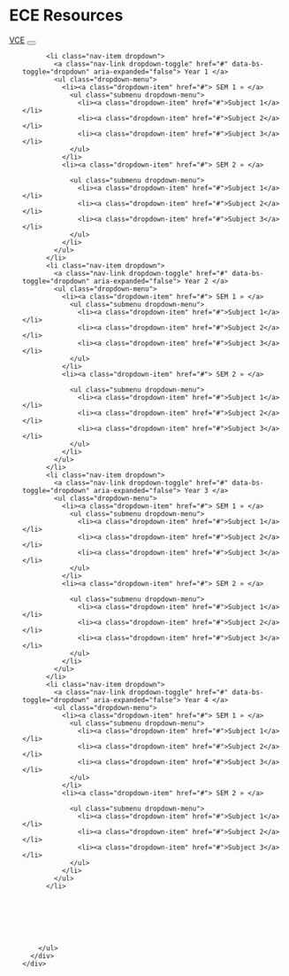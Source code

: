 <!doctype html>
<html lang="en">

<head>
  <!-- Required meta tags -->
  <meta charset="utf-8">
  <meta name="viewport" content="width=device-width, initial-scale=1">

  <!-- Bootstrap CSS -->
  <link href="https://cdn.jsdelivr.net/npm/bootstrap@5.1.3/dist/css/bootstrap.min.css" rel="stylesheet"
    integrity="sha384-1BmE4kWBq78iYhFldvKuhfTAU6auU8tT94WrHftjDbrCEXSU1oBoqyl2QvZ6jIW3" crossorigin="anonymous">

  <title>Hello, world!</title>

  <style type="text/css">
    /* ============ desktop view ============ */
    @media all and (min-width: 992px) {

      .dropdown-menu li {
        position: relative;
      }

      .dropdown-menu .submenu {
        display: none;
        position: absolute;
        left: 100%;
        top: -7px;
      }

      .dropdown-menu .submenu-left {
        right: 100%;
        left: auto;
      }

      .dropdown-menu>li:hover {
        background-color: #f1f1f1
      }

      .dropdown-menu>li:hover>.submenu {
        display: block;
      }
    }

    /* ============ desktop view .end// ============ */

    /* ============ small devices ============ */
    @media (max-width: 991px) {

      .dropdown-menu .dropdown-menu {
        margin-left: 0.7rem;
        margin-right: 0.7rem;
        margin-bottom: .5rem;
      }

    }

    /* ============ small devices .end// ============ */
  </style>
  <script type="text/javascript">
    //	window.addEventListener("resize", function() {
    //		"use strict"; window.location.reload(); 
    //	});


    document.addEventListener("DOMContentLoaded", function () {


      /////// Prevent closing from click inside dropdown
      document.querySelectorAll('.dropdown-menu').forEach(function (element) {
        element.addEventListener('click', function (e) {
          e.stopPropagation();
        });
      })



      // make it as accordion for smaller screens
      if (window.innerWidth < 992) {

        // close all inner dropdowns when parent is closed
        document.querySelectorAll('.navbar .dropdown').forEach(function (everydropdown) {
          everydropdown.addEventListener('hidden.bs.dropdown', function () {
            // after dropdown is hidden, then find all submenus
            this.querySelectorAll('.submenu').forEach(function (everysubmenu) {
              // hide every submenu as well
              everysubmenu.style.display = 'none';
            });
          })
        });

        document.querySelectorAll('.dropdown-menu a').forEach(function (element) {
          element.addEventListener('click', function (e) {

            let nextEl = this.nextElementSibling;
            if (nextEl && nextEl.classList.contains('submenu')) {
              // prevent opening link if link needs to open dropdown
              e.preventDefault();
              console.log(nextEl);
              if (nextEl.style.display == 'block') {
                nextEl.style.display = 'none';
              } else {
                nextEl.style.display = 'block';
              }

            }
          });
        })
      }
      // end if innerWidth

    });
      // DOMContentLoaded  end
  </script>

</head>

<body>
  <h1>ECE Resources</h1>

  <!-- Optional JavaScript; choose one of the two! -->

  <!-- Option 1: Bootstrap Bundle with Popper -->
  <script src="https://cdn.jsdelivr.net/npm/bootstrap@5.1.3/dist/js/bootstrap.bundle.min.js"
    integrity="sha384-ka7Sk0Gln4gmtz2MlQnikT1wXgYsOg+OMhuP+IlRH9sENBO0LRn5q+8nbTov4+1p"
    crossorigin="anonymous"></script>

  <!-- Option 2: Separate Popper and Bootstrap JS -->
  <!--
    <script src="https://cdn.jsdelivr.net/npm/@popperjs/core@2.10.2/dist/umd/popper.min.js" integrity="sha384-7+zCNj/IqJ95wo16oMtfsKbZ9ccEh31eOz1HGyDuCQ6wgnyJNSYdrPa03rtR1zdB" crossorigin="anonymous"></script>
    <script src="https://cdn.jsdelivr.net/npm/bootstrap@5.1.3/dist/js/bootstrap.min.js" integrity="sha384-QJHtvGhmr9XOIpI6YVutG+2QOK9T+ZnN4kzFN1RtK3zEFEIsxhlmWl5/YESvpZ13" crossorigin="anonymous"></script>
    -->
  <nav class="navbar navbar-expand-lg navbar-light bg-light">
    <div class="container-fluid">
      <a class="navbar-brand" href="https://vce.ac.in/">VCE</a>
      <button class="navbar-toggler" type="button" data-bs-toggle="collapse" data-bs-target="#navbarSupportedContent"
        aria-controls="navbarSupportedContent" aria-expanded="false" aria-label="Toggle navigation">
        <span class="navbar-toggler-icon"></span>
      </button>
      <div class="collapse navbar-collapse" id="navbarSupportedContent">
        <ul class="navbar-nav me-auto mb-2 mb-lg-0">


          <li class="nav-item dropdown">
            <a class="nav-link dropdown-toggle" href="#" data-bs-toggle="dropdown" aria-expanded="false"> Year 1 </a>
            <ul class="dropdown-menu">
              <li><a class="dropdown-item" href="#"> SEM 1 » </a>
                <ul class="submenu dropdown-menu">
                  <li><a class="dropdown-item" href="#">Subject 1</a></li>
                  <li><a class="dropdown-item" href="#">Subject 2</a></li>
                  <li><a class="dropdown-item" href="#">Subject 3</a></li>
                </ul>
              </li>
              <li><a class="dropdown-item" href="#"> SEM 2 » </a>
                
                <ul class="submenu dropdown-menu">
                  <li><a class="dropdown-item" href="#">Subject 1</a></li>
                  <li><a class="dropdown-item" href="#">Subject 2</a></li>
                  <li><a class="dropdown-item" href="#">Subject 3</a></li>
                </ul>
              </li>
            </ul>
          </li>
          <li class="nav-item dropdown">
            <a class="nav-link dropdown-toggle" href="#" data-bs-toggle="dropdown" aria-expanded="false"> Year 2 </a>
            <ul class="dropdown-menu">
              <li><a class="dropdown-item" href="#"> SEM 1 » </a>
                <ul class="submenu dropdown-menu">
                  <li><a class="dropdown-item" href="#">Subject 1</a></li>
                  <li><a class="dropdown-item" href="#">Subject 2</a></li>
                  <li><a class="dropdown-item" href="#">Subject 3</a></li>
                </ul>
              </li>
              <li><a class="dropdown-item" href="#"> SEM 2 » </a>
                
                <ul class="submenu dropdown-menu">
                  <li><a class="dropdown-item" href="#">Subject 1</a></li>
                  <li><a class="dropdown-item" href="#">Subject 2</a></li>
                  <li><a class="dropdown-item" href="#">Subject 3</a></li>
                </ul>
              </li>
            </ul>
          </li>
          <li class="nav-item dropdown">
            <a class="nav-link dropdown-toggle" href="#" data-bs-toggle="dropdown" aria-expanded="false"> Year 3 </a>
            <ul class="dropdown-menu">
              <li><a class="dropdown-item" href="#"> SEM 1 » </a>
                <ul class="submenu dropdown-menu">
                  <li><a class="dropdown-item" href="#">Subject 1</a></li>
                  <li><a class="dropdown-item" href="#">Subject 2</a></li>
                  <li><a class="dropdown-item" href="#">Subject 3</a></li>
                </ul>
              </li>
              <li><a class="dropdown-item" href="#"> SEM 2 » </a>
                
                <ul class="submenu dropdown-menu">
                  <li><a class="dropdown-item" href="#">Subject 1</a></li>
                  <li><a class="dropdown-item" href="#">Subject 2</a></li>
                  <li><a class="dropdown-item" href="#">Subject 3</a></li>
                </ul>
              </li>
            </ul>
          </li>
          <li class="nav-item dropdown">
            <a class="nav-link dropdown-toggle" href="#" data-bs-toggle="dropdown" aria-expanded="false"> Year 4 </a>
            <ul class="dropdown-menu">
              <li><a class="dropdown-item" href="#"> SEM 1 » </a>
                <ul class="submenu dropdown-menu">
                  <li><a class="dropdown-item" href="#">Subject 1</a></li>
                  <li><a class="dropdown-item" href="#">Subject 2</a></li>
                  <li><a class="dropdown-item" href="#">Subject 3</a></li>
                </ul>
              </li>
              <li><a class="dropdown-item" href="#"> SEM 2 » </a>
                
                <ul class="submenu dropdown-menu">
                  <li><a class="dropdown-item" href="#">Subject 1</a></li>
                  <li><a class="dropdown-item" href="#">Subject 2</a></li>
                  <li><a class="dropdown-item" href="#">Subject 3</a></li>
                </ul>
              </li>
            </ul>
          </li>



         
          

         
        </ul>
      </div>
    </div>
  </nav>
</body>

</html>
